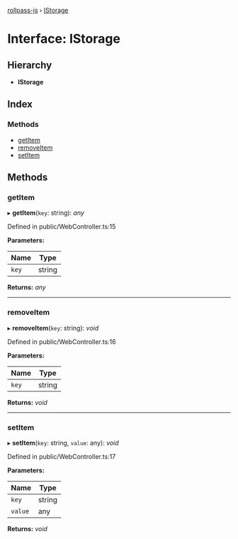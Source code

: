 [rollpass-js](../README.md) › [IStorage](istorage.md)

# Interface: IStorage

## Hierarchy

* **IStorage**

## Index

### Methods

* [getItem](istorage.md#getitem)
* [removeItem](istorage.md#removeitem)
* [setItem](istorage.md#setitem)

## Methods

###  getItem

▸ **getItem**(`key`: string): *any*

Defined in public/WebController.ts:15

**Parameters:**

Name | Type |
------ | ------ |
`key` | string |

**Returns:** *any*

___

###  removeItem

▸ **removeItem**(`key`: string): *void*

Defined in public/WebController.ts:16

**Parameters:**

Name | Type |
------ | ------ |
`key` | string |

**Returns:** *void*

___

###  setItem

▸ **setItem**(`key`: string, `value`: any): *void*

Defined in public/WebController.ts:17

**Parameters:**

Name | Type |
------ | ------ |
`key` | string |
`value` | any |

**Returns:** *void*
